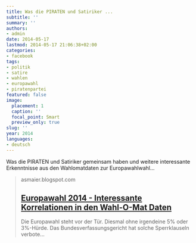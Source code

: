 ```yaml
---
title: Was die PIRATEN und Satiriker ...
subtitle: ''
summary: ''
authors:
- admin
date: 2014-05-17
lastmod: 2014-05-17 21:06:38+02:00
categories:
- facebook
tags:
- politik
- satire
- wahlen
- europawahl
- piratenpartei
featured: false
image:
  placement: 1
  caption: ''
  focal_point: Smart
  preview_only: true
slug: ''
year: 2014
languages:
- deutsch
---
```


Was die PIRATEN und Satiriker gemeinsam haben und weitere interessante Erkenntnisse aus den Wahlomatdaten zur Europawahlwahl... 
> asmaier.blogspot.com
> ## [Europawahl 2014 - Interessante Korrelationen in den Wahl-O-Mat Daten](http://asmaier.blogspot.de/2014/05/europawahl-2014-interessante.html)
>
>   Die Europawahl steht vor der Tür. Diesmal ohne irgendeine 5% oder 3%-Hürde. Das Bundesverfassungsgericht hat solche Sperrklauseln verbote...